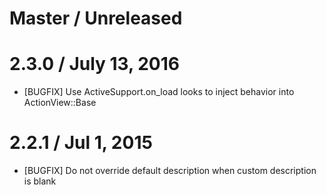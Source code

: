 # Master / Unreleased



# 2.3.0 / July 13, 2016

* [BUGFIX] Use ActiveSupport.on_load looks to inject behavior into ActionView::Base

# 2.2.1 / Jul 1, 2015

* [BUGFIX] Do not override default description when custom description is blank
